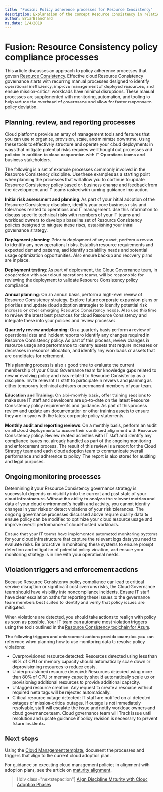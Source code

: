 ```yaml
---
title: "Fusion: Policy adherence processes for Resource Consistency"
description: Explanation of the concept Resource Consistency in relation to cloud governance processes
author: BrianBlanchard
ms.date: 1/4/2019
---
```


# Fusion: Resource Consistency policy compliance processes

This article discusses an approach to policy adherence processes that govern [Resource Consistency](./overview.md). Effective cloud Resource Consistency governance starts with recurring manual processes designed to identify operational inefficiency, improve management of deployed resources, and ensure mission-critical workloads have minimal disruptions. These manual processes are supplemented with monitoring, automation, and tooling to help reduce the overhead of governance and allow for faster response to policy deviation.

## Planning, review, and reporting processes

Cloud platforms provide an array of management tools and features that you can use to organize, provision, scale, and minimize downtime. Using these tools to effectively structure and operate your cloud deployments in ways that mitigate potential risks requires well thought out processes and policies in addition to close cooperation with IT Operations teams and business stakeholders.

The following is a set of example processes commonly involved in the Resource Consistency discipline. Use these examples as a starting point when planning the processes that will allow you to continue to update Resource Consistency policy based on business change and feedback from the development and IT teams tasked with turning guidance into action.

**Initial risk assessment and planning**: As part of your initial adoption of the Resource Consistency discipline, identify your core business risks and tolerances related to operations and IT management. Use this information to discuss specific technical risks with members of your IT teams and workload owners to develop a baseline set of Resource Consistency policies designed to mitigate these risks, establishing your initial governance strategy.

**Deployment planning**: Prior to deployment of any asset, perform a review to identify any new operational risks. Establish resource requirements and expected demand patterns, and identify scalability needs and potential usage optimization opportunities. Also ensure backup and recovery plans are in place.

**Deployment testing**: As part of deployment, the Cloud Governance team, in cooperation with your cloud operations teams, will be responsible for reviewing the deployment to validate Resource Consistency policy compliance.

**Annual planning**: On an annual basis, perform a high-level review of Resource Consistency strategy. Explore future corporate expansion plans or priorities and update cloud adoption strategies to identify potential risk increase or other emerging Resource Consistency needs. Also use this time to review the latest best practices for cloud Resource Consistency and integrate these into your policies and review processes.

**Quarterly review and planning**: On a quarterly basis perform a review of operational data and incident reports to identify any changes required in Resource Consistency policy. As part of this process, review changes in resource usage and performance to identify assets that require increases or decreases in resource allocation, and identify any workloads or assets that are candidates for retirement.

This planning process is also a good time to evaluate the current membership of your Cloud Governance team for knowledge gaps related to new or evolving policy and risks related to Resource Consistency as a discipline. Invite relevant IT staff to participate in reviews and planning as either temporary technical advisors or permanent members of your team.

**Education and Training**: On a bi-monthly basis, offer training sessions to make sure IT staff and developers are up-to-date on the latest Resource Consistency policy requirements and guidance. As part of this process review and update any documentation or other training assets to ensure they are in sync with the latest corporate policy statements.

**Monthly audit and reporting reviews**: On a monthly basis, perform an audit on all cloud deployments to assure their continued alignment with Resource Consistency policy. Review related activities with IT staff and identify any compliance issues not already handled as part of the ongoing monitoring and enforcement process. The result of this review is a report for the Cloud Strategy team and each cloud adoption team to communicate overall performance and adherence to policy. The report is also stored for auditing and legal purposes.

## Ongoing monitoring processes

Determining if your Resource Consistency governance strategy is successful depends on visibility into the current and past state of your cloud infrastructure. Without the ability to analyze the relevant metrics and data of your cloud environment's health and activity, you cannot identify changes in your risks or detect violations of your risk tolerances. The ongoing governance processes discussed above require quality data to ensure policy can be modified to optimize your cloud resource usage and improve overall performance of cloud-hosted workloads.

Ensure that your IT teams have implemented automated monitoring systems for your cloud infrastructure that capture the relevant logs data you need to evaluate risks. Be proactive in monitoring these systems to ensure prompt detection and mitigation of potential policy violation, and ensure your monitoring strategy is in line with your operational needs.

## Violation triggers and enforcement actions

Because Resource Consistency policy compliance can lead to critical service disruption or significant cost overruns risks, the Cloud Governance team should have visibility into noncompliance incidents. Ensure IT staff have clear escalation paths for reporting these issues to the governance team members best suited to identify and verify that policy issues are mitigated.  

When violations are detected, you should take actions to realign with policy as soon as possible. Your IT team can automate most violation triggers using the tools outlined in the [Resource Consistency toolchain for Azure](toolchain.md).

The following triggers and enforcement actions provide examples you can reference when planning how to use monitoring data to resolve policy violations:

- Overprovisioned resource detected: Resources detected using less than 60% of CPU or memory capacity should automatically scale down or deprovisioning resources to reduce costs.
- Underprovisioned resource detected: Resources detected using more than 80% of CPU or memory capacity should automatically scale up or provisioning additional resources to provide additional capacity.
- Untagged resource creation: Any request to create a resource without required meta tags will be rejected automatically.
- Critical resource outage detected: IT staff are notified on all detected outages of mission-critical outages. If outage is not immediately resolvable, staff will escalate the issue and notify workload owners and cloud governance team. Cloud governance team will Track issue until resolution and update guidance if policy revision is necessary to prevent future incidents.

## Next steps

Using the [Cloud Management template](./template.md), document the processes and triggers that align to the current cloud adoption plan.

For guidance on executing cloud management policies in alignment with adoption plans, see the article on [maturity alignment](maturity-adoption-alignment.md).

> [!div class="nextstepaction"]
> [Align Discipline Maturity with Cloud Adoption Phases](./maturity-adoption-alignment.md)
